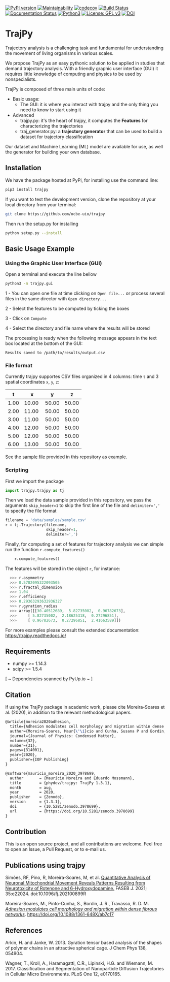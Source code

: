 [![PyPI version](https://badge.fury.io/py/trajpy.svg)](https://badge.fury.io/py/trajpy)
[![Maintainability](https://api.codeclimate.com/v1/badges/650cde37de8ccb468b8c/maintainability)](https://codeclimate.com/github/phydev/trajpy/maintainability)
[![codecov](https://codecov.io/gh/ocbe-uio/trajpy/branch/master/graph/badge.svg?token=lhYwQjiAlU)](https://codecov.io/gh/ocbe-uio/trajpy)
[![Build Status](https://travis-ci.com/ocbe-uio/trajpy.svg?branch=master)](https://travis-ci.com/ocbe-uio/trajpy)
[![Documentation Status](https://readthedocs.org/projects/trajpy/badge/?version=latest)](https://trajpy.readthedocs.io/en/latest/?badge=latest)
[![Python3](https://img.shields.io/badge/python-3.7+-blue.svg)](https://www.python.org/downloads/) 
[![License: GPL v3](https://img.shields.io/badge/License-GPLv3-blue.svg)](https://www.gnu.org/licenses/gpl-3.0)
[![DOI](https://zenodo.org/badge/194252287.svg)](https://zenodo.org/badge/latestdoi/194252287)


# TrajPy

Trajectory analysis is a challenging task and fundamental for
understanding the movement of living organisms in various scales.

We propose TrajPy as an easy pythonic solution to be applied in studies that
demand trajectory analysis. With a friendly graphic user interface (GUI) it requires little knowledge of computing
and physics to be used by nonspecialists.

TrajPy is composed of three main units of code:

- Basic usage:
  - The GUI: it is where you interact with trajpy and the only thing you need to know to start using it
- Advanced  
  - trajpy.py: it's the heart of trajpy, it computes the **Features** for characterizing the trajectories 
  - traj_generator.py: a **trajectory generator** that can be used to build a dataset for trajectory classification


Our dataset and Machine Learning (ML) model are available for use, as well
the generator for building your own database.

## Installation


We have the package hosted at PyPi, for installing use the command line: 
```bash
pip3 install trajpy
```
If you want to test the development version, clone the repository at your local directory from your terminal:
```bash
git clone https://github.com/ocbe-uio/trajpy
```
Then run the setup.py for installing 
```bash
python setup.py --install
```

## Basic Usage Example

### Using the Graphic User Interface (GUI)

Open a terminal and execute the line bellow
```bash
python3 -m trajpy.gui
```

1 - You can open one file at time clicking on `Open file...` or process several files in the same director with `Open directory...`

2 - Select the features to be computed by ticking the boxes

3 - Click on `Compute`

4 - Select the directory and file name where the results will be stored

The processing is ready when the following message appears in the text box located at the bottom of the GUI:

`Results saved to /path/to/results/output.csv`

### File format

Currently trajpy supportes CSV files organized in 4 columns: time `t` and 3 spatial coordinates `x`, `y`, `z`:

|t|x|y|z|
|---|---|---|---|
| 1.00 | 10.00 | 50.00 | 50.00
| 2.00 | 11.00 | 50.00 | 50.00
| 3.00 | 11.00 | 50.00 | 50.00
| 4.00 | 12.00 | 50.00 | 50.00
| 5.00 | 12.00 | 50.00 | 50.00
| 6.00 | 13.00 | 50.00 | 50.00

See the [sample file](https://github.com/ocbe-uio/trajpy/blob/a370e49444ea845becb573fd5cc835b5c899c7dc/data/samples/sample.csv) provided in this repository as example.

### Scripting

First we import the package 
```python
import trajpy.trajpy as tj
```
Then we load the data sample provided in this repository, we pass the arguments `skip_header=1`
 to skip the first line of the file and `delimiter=','` to specify the file format
``` python
filename = 'data/samples/sample.csv'
r = tj.Trajectory(filename,
                  skip_header=1,
                  delimiter=',')
```
Finally, for computing a set of features for trajectory analysis we can simple run the function `r.compute_features()`
```python
    r.compute_features()
```
The features will be stored in the object `r`, for instance:
```python
  >>> r.asymmetry
  >>> 0.5782095322093505
  >>> r.fractal_dimension
  >>> 1.04
  >>> r.efficiency
  >>> 0.29363293632936327
  >>> r.gyration_radius
  >>> array([[30.40512689,  5.82735002,  0.96782673],
  >>>     [ 5.82735002,  2.18625318,  0.27296851],
  >>>     [ 0.96782673,  0.27296851,  2.41663589]])
```

For more examples please consult the extended documentation: https://trajpy.readthedocs.io/

## Requirements

- numpy >= 1.14.3
- scipy >= 1.5.4

[ ~ Dependencies scanned by PyUp.io ~ ]

## Citation
If using the TrajPy package in academic work, please cite Moreira-Soares et al. (2020), in addition to the relevant methodological papers.

```latex
@article{moreira2020adhesion,
  title={Adhesion modulates cell morphology and migration within dense fibrous networks},
  author={Moreira-Soares, Maur{\'\i}cio and Cunha, Susana P and Bordin, Jos{\'e} Rafael and Travasso, Rui DM},
  journal={Journal of Physics: Condensed Matter},
  volume={32},
  number={31},
  pages={314001},
  year={2020},
  publisher={IOP Publishing}
}

@software{mauricio_moreira_2020_3978699,
  author       = {Mauricio Moreira and Eduardo Mossmann},
  title        = {phydev/trajpy: TrajPy 1.3.1},
  month        = aug,
  year         = 2020,
  publisher    = {Zenodo},
  version      = {1.3.1},
  doi          = {10.5281/zenodo.3978699},
  url          = {https://doi.org/10.5281/zenodo.3978699}
}
```

## Contribution
This is an open source project, and all contributions are welcome. Feel free to open an Issue, a Pull Request, or to e-mail us.

## Publications using trajpy
 Simões, RF, Pino, R, Moreira-Soares, M, et al. [Quantitative Analysis of Neuronal Mitochondrial Movement Reveals Patterns Resulting from Neurotoxicity of Rotenone and 6-Hydroxydopamine.](https://faseb.onlinelibrary.wiley.com/doi/10.1096/fj.202100899R) FASEB J. 2021; 35:e22024. doi:10.1096/fj.202100899R

Moreira-Soares, M., Pinto-Cunha, S.,  Bordin, J. R., Travasso, R. D. M. *[Adhesion modulates cell morphology and migration within dense fibrous networks](https://www.biorxiv.org/content/10.1101/838995v1)*.  https://doi.org/10.1088/1361-648X/ab7c17

## References
Arkin, H. and Janke, W. 2013. Gyration tensor based analysis of the shapes of polymer chains in an attractive spherical cage. J Chem Phys 138, 054904.

Wagner, T., Kroll, A., Haramagatti, C.R., Lipinski, H.G. and Wiemann, M. 2017. Classification and Segmentation of Nanoparticle Diffusion Trajectories in Cellular Micro Environments. PLoS One 12, e0170165.
